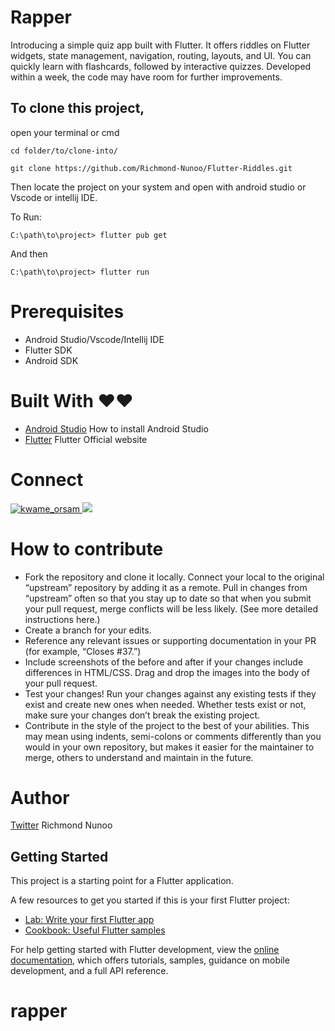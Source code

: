 # Rapper

Introducing a simple quiz app built with Flutter. It offers riddles on Flutter widgets, state management, navigation, routing, layouts, and UI. You can quickly learn with flashcards, followed by interactive quizzes. Developed within a week, the code may have room for further improvements.


<!-- ## SCREENSHOTS
<p style="float: center;">

  <img src="https://github.com/Richmond-Nunoo/Flutter-Riddles/blob/main/screenshots/Screenshot_20230729_095636.png" width="22%"/>
  <img src="https://github.com/Richmond-Nunoo/Flutter-Riddles/blob/main/screenshots/Screenshot_20230729_095446.png" width="22%"/>
  <img src="https://github.com/Richmond-Nunoo/Flutter-Riddles/blob/main/screenshots/Screenshot_20230729_115256.png" width="22%"/>
  <img src="https://github.com/Richmond-Nunoo/Flutter-Riddles/blob/main/screenshots/device-2023-07-29-095615.gif" width="22%"/>
</p> -->


## To clone this project,
open your terminal or cmd

```
cd folder/to/clone-into/
```

```
git clone https://github.com/Richmond-Nunoo/Flutter-Riddles.git
```
Then
locate the project on your system and open with android studio or Vscode or intellij IDE.

To Run:
```
C:\path\to\project> flutter pub get

```
And then

```
C:\path\to\project> flutter run

```

# Prerequisites
* Android Studio/Vscode/Intellij IDE
* Flutter SDK
* Android SDK

# Built With ❤️❤️
* [Android Studio](https://developer.android.com/studio/install ) How to install Android Studio
* [Flutter](https://flutter.io) Flutter Official website

# Connect
<p align="left"> <a href="https://twitter.com/kwame_orsam" target="blank"><img src="https://img.shields.io/twitter/follow/kwame_orsam?logo=twitter&style=for-the-badge" alt="kwame_orsam" /> <a href="https://www.github.com/Richmond-Nunoo" target="_blank" rel="noreferrer"><img
src="https://img.shields.io/github/followers/Richmond-Nunoo?logo=github&style=for-the-badge&color=0891b2&labelColor=1c1917" />
  </a> </p>

# How to contribute
* Fork the repository and clone it locally. Connect your local to the original “upstream” repository by adding it as a remote. Pull in changes from “upstream” often so that you stay up to date so that when you submit your pull request, merge conflicts will be less likely. (See more detailed instructions here.)
* Create a branch for your edits.
* Reference any relevant issues or supporting documentation in your PR (for example, “Closes #37.”)
* Include screenshots of the before and after if your changes include differences in HTML/CSS. Drag and drop the images into the body of your pull request.
* Test your changes! Run your changes against any existing tests if they exist and create new ones when needed. Whether tests exist or not, make sure your changes don’t break the existing project.
* Contribute in the style of the project to the best of your abilities. This may mean using indents, semi-colons or comments differently than you would in your own repository, but makes it easier for the maintainer to merge, others to understand and maintain in the future.

# Author
[Twitter](https://twitter.com/kwame_orsam) Richmond Nunoo
## Getting Started

This project is a starting point for a Flutter application.

A few resources to get you started if this is your first Flutter project:

- [Lab: Write your first Flutter app](https://docs.flutter.dev/get-started/codelab)
- [Cookbook: Useful Flutter samples](https://docs.flutter.dev/cookbook)

For help getting started with Flutter development, view the
[online documentation](https://docs.flutter.dev/), which offers tutorials,
samples, guidance on mobile development, and a full API reference.
# rapper
